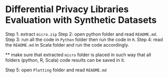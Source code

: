 
# Differential Privacy Libraries Evaluation with Synthetic Datasets

Step 1: extract `micro.zip`
Step 2: open python folder and read `README.md`.
Step 3: run all the code in `Python` folder then run the code in `R`.
Step 4: read the `README.md` in Scala folder and run the code accordingly.

** make sure that extracted `micro` folder is placed in such way that all folders (python, R, Scala) code results can be saved in it.

Step 5: open `Plotting` folder and read `README.md`

